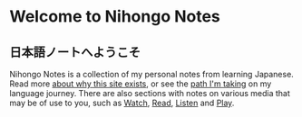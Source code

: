 # Welcome to Nihongo Notes

## 日本語ノートへようこそ

Nihongo Notes is a collection of my personal notes from learning Japanese.  
Read more [about why this site exists](/about), or see the [path I'm taking](/path) on my language journey.
There are also sections with notes on various media that may be of use to you, such as [Watch](/watch), [Read](/read), [Listen](/listen) and [Play](/play).
